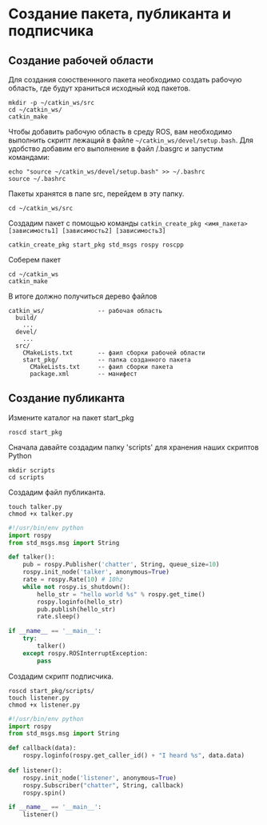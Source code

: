 
# Создание пакета, публиканта и подписчика

## Создание рабочей области

Для создания союственнного пакета необходимо создать рабочую область, где будут храниться исходный код пакетов.

```console
mkdir -p ~/catkin_ws/src
cd ~/catkin_ws/
catkin_make
```

Чтобы добавить рабочую область в среду ROS, вам необходимо выполнить скрипт лежащий в файле `~/catkin_ws/devel/setup.bash`. Для удобство добавим его выполнение в файл /.basgrc и запустим командами:

```console
echo "source ~/catkin_ws/devel/setup.bash" >> ~/.bashrc
source ~/.bashrc
```

Пакеты хранятся в папе src, перейдем в эту папку.

```console
cd ~/catkin_ws/src
```

Создадим пакет с помощью команды `catkin_create_pkg <имя_пакета> [зависимость1] [зависимость2] [зависимость3]`

```console
catkin_create_pkg start_pkg std_msgs rospy roscpp
```

Соберем пакет

```console
cd ~/catkin_ws
catkin_make
```

В итоге должно получиться дерево файлов

```console
catkin_ws/               -- рабочая область
  build/
    ...
  devel/
    ...
  src/                   
    CMakeLists.txt       -- фаил сборки рабочей области
    start_pkg/           -- папка созданного пакета
      CMakeLists.txt     -- фаил сборки пакета
      package.xml        -- манифест
```

## Создание публиканта

Измените каталог на пакет start_pkg

```console
roscd start_pkg
```

Сначала давайте создадим папку 'scripts' для хранения наших скриптов Python

```console
mkdir scripts
cd scripts
```

Создадим файл публиканта.

```console
touch talker.py   
chmod +x talker.py
```

```python
#!/usr/bin/env python
import rospy
from std_msgs.msg import String

def talker():
    pub = rospy.Publisher('chatter', String, queue_size=10)
    rospy.init_node('talker', anonymous=True)
    rate = rospy.Rate(10) # 10hz
    while not rospy.is_shutdown():
        hello_str = "hello world %s" % rospy.get_time()
        rospy.loginfo(hello_str)
        pub.publish(hello_str)
        rate.sleep()

if __name__ == '__main__':
    try:
        talker()
    except rospy.ROSInterruptException:
        pass
```

Создадим скрипт подписчика.

```console
roscd start_pkg/scripts/
touch listener.py
chmod +x listener.py
```

```python
#!/usr/bin/env python
import rospy
from std_msgs.msg import String

def callback(data):
    rospy.loginfo(rospy.get_caller_id() + "I heard %s", data.data)
    
def listener():
    rospy.init_node('listener', anonymous=True)
    rospy.Subscriber("chatter", String, callback)
    rospy.spin()

if __name__ == '__main__':
    listener()
```
